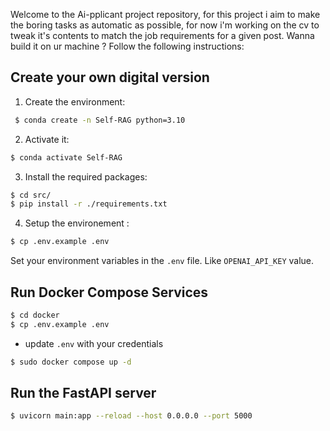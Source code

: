 Welcome to the Ai-pplicant project repository, for this project i aim to make the boring tasks as automatic as possible, for now i'm working on the cv to tweak it's contents to match the job requirements for a given post.
Wanna build it on ur machine ? Follow the following instructions:

## Create your own digital version
1) Create the environment:
```bash
 $ conda create -n Self-RAG python=3.10
```
2) Activate it:
```bash
$ conda activate Self-RAG
```
3) Install the required packages:
```bash
$ cd src/
$ pip install -r ./requirements.txt
```
4) Setup the environement :
```bash
$ cp .env.example .env
```
Set your environment variables in the `.env` file. Like `OPENAI_API_KEY` value.

## Run Docker Compose Services
```bash
$ cd docker
$ cp .env.example .env
```
- update `.env` with your credentials

```bash
$ sudo docker compose up -d
```

## Run the FastAPI server

```bash
$ uvicorn main:app --reload --host 0.0.0.0 --port 5000